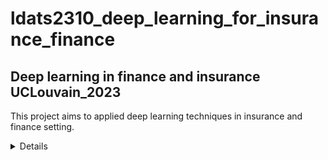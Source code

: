 # ldats2310_deep_learning_for_insurance_finance
## Deep learning in finance and insurance UCLouvain_2023
This project aims to applied deep learning techniques in insurance and finance setting. 

<details>
  It start by
  
</details>
